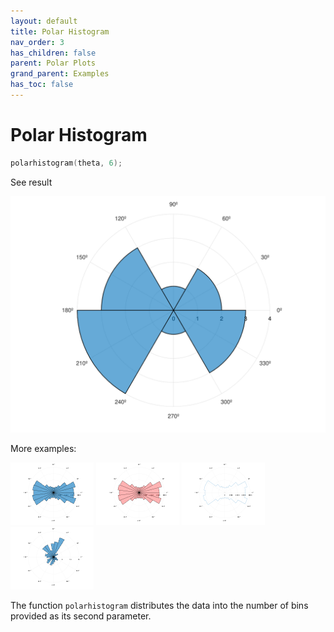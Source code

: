 ```yaml
---
layout: default
title: Polar Histogram
nav_order: 3
has_children: false
parent: Polar Plots
grand_parent: Examples
has_toc: false
---
```

# Polar Histogram

```cpp
polarhistogram(theta, 6);
```


See result

[![example_polarhistogram_1](../polar_plots/polarhistogram/polarhistogram_1.svg)](https://github.com/alandefreitas/matplotplusplus/blob/master/examples/polar_plots/polarhistogram/polarhistogram_1.cpp)

More examples:
    
[![example_polarhistogram_2](../polar_plots/polarhistogram/polarhistogram_2_thumb.png)](https://github.com/alandefreitas/matplotplusplus/blob/master/examples/polar_plots/polarhistogram/polarhistogram_2.cpp)  [![example_polarhistogram_3](../polar_plots/polarhistogram/polarhistogram_3_thumb.png)](https://github.com/alandefreitas/matplotplusplus/blob/master/examples/polar_plots/polarhistogram/polarhistogram_3.cpp)  [![example_polarhistogram_4](../polar_plots/polarhistogram/polarhistogram_4_thumb.png)](https://github.com/alandefreitas/matplotplusplus/blob/master/examples/polar_plots/polarhistogram/polarhistogram_4.cpp)  [![example_polarhistogram_5](../polar_plots/polarhistogram/polarhistogram_5_thumb.png)](https://github.com/alandefreitas/matplotplusplus/blob/master/examples/polar_plots/polarhistogram/polarhistogram_5.cpp)
  

The function `polarhistogram` distributes the data into the number of bins provided as its second parameter.
  



<!-- Generated with mdsplit: https://github.com/alandefreitas/mdsplit -->
